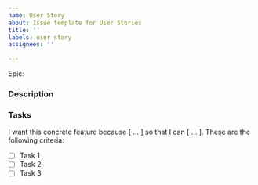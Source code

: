 ```yaml
---
name: User Story
about: Issue template for User Stories
title: ''
labels: user story
assignees: ''

---
```


Epic:

### Description

### Tasks
I want this concrete feature because [ ... ] so that I can [ ... ]. 
These are the following criteria:

- [ ] Task 1
- [ ] Task 2
- [ ] Task 3

